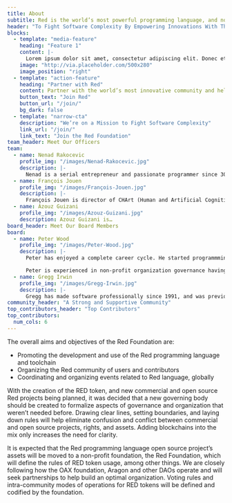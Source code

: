 ```yaml
---
title: About
subtitle: Red is the world’s most powerful programming language, and now it is becoming more accessible.
header: "To Fight Software Complexity By Empowering Innovations With The World’s Most Powerful Programming Language"
blocks:
  - template: "media-feature"
    heading: "Feature 1"
    content: |-
      Lorem ipsum dolor sit amet, consectetur adipiscing elit. Donec et lorem sed quam porta rhoncus. Pellentesque porttitor nisi sit amet tortor tristique, nec euismod odio laoreet. Vivamus non elementum sem, non sodales dolor. 
    image: "http://via.placeholder.com/500x280"
    image_position: "right"
  - template: "action-feature"
    heading: "Partner with Red"
    content: Partner with the world’s most innovative community and help us fight software complexity today.
    button_text: "Join Red"
    button_url: "/join/"
    bg_dark: false
  - template: "narrow-cta"
    description: "We’re on a Mission to Fight Software Complexity"
    link_url: "/join/"
    link_text: "Join the Red Foundation"
team_header: Meet Our Officers
team:
  - name: Nenad Rakocevic
    profile_img: "/images/Nenad-Rakocevic.jpg"
    description: |-
      Nenad is a serial entrepreneur and passionate programmer since 30+ years, giving him a broad and deep understanding of software technologies and industry. CTO for several startups in banking industry in late 90’s and early 00’s. Business experience ranging from small businesses to Fortune 500 companies. Author of several open source infrastructure software since 2000. Founded Red programming language in 2011 to fight back against the growing complexity in software world. Joined the leading Chinese startup incubator InnovationWorks in 2014 as EIR.
  - name: François Jouen
    profile_img: "/images/François-Jouen.jpg"
    description: |-
      François Jouen is director of CHArt (Human and Artificial Cognition Lab) in Paris and Director of Studies at EPHE (Ecole Pratique des Hautes Etudes, Université Paris Sciences et Lettres). For more than 20 years, he worked at the National Center for Scientific Research (CNRS) and studied the epigenetic approaches of the human development. Recent topics of research concern the development of motor imagery and brain computing in human children and the development of infrared technology for measuring pain in preterm infants and neonates. François began to program at University, and at MIT, in the Department of Aeronautics and Astronautics for the implementation of space-orbit biological experiments. He is now mainly involved in image processing and in the development of low-cost eye-tracking system and contactless monitoring systems for biological signals.
  - name: Azouz Guizani
    profile_img: "/images/Azouz-Guizani.jpg"
    description: Azouz Guizani is…
board_header: Meet Our Board Members
board:
  - name: Peter Wood
    profile_img: "/images/Peter-Wood.jpg"
    description: |- 
      Peter has enjoyed a complete career cycle. He started programmming and then through system design, project management, software development management, account managment, training management, senior management, management consulting returned back to programming. He worked for Unilever, Electronic Data Systems and as an independent consultant. He has led organizations with more than 1,000 employees and managed professional teams of more than 200 software engineers. He is equally at home working on his own with just a laptop for support.

      Peter is experienced in non-profit organization governance having served on the board of a UK college of further education, acted as a trustee of a UK pension fund with assets of more than £30 million and served on the governance committee of a non-profit international school.
  - name: Gregg Irwin
    profile_img: "/images/Gregg-Irwin.jpg"
    description: |-
      Gregg has made software professionally since 1991, and was previously SVP of Technology for Marston Financial Systems and CTO of LegalGrab.com. Five of the top ten banks in the U.S. have used software he developed, and he has been involved in every phase of the software process, in diverse environments, taking many systems from proof-of-concept to end-of-life. He holds a U.S. Patent (#7,546,372), was one of the first Visual Basic MVPs in the world, and is a conference presenter, author, and technical editor. He was also a member of the ACM and IEEE Computer Society for almost 20 years.
community_header: "A Strong and Supportive Community"
top_contributors_header: "Top Contributors"
top_contributors:
  num_cols: 6
---
```


The overall aims and objectives of the Red Foundation are:

* Promoting the development and use of the Red programming language and toolchain
* Organizing the Red community of users and contributors
* Coordinating and organizing events related to Red language, globally

With the creation of the RED token, and new commercial and open source Red projects being planned, it was decided that a new governing body should be created to formalize aspects of governance and organization that weren’t needed before. Drawing clear lines, setting boundaries, and laying down rules will help eliminate confusion and conflict between commercial and open source projects, rights, and assets. Adding blockchains into the mix only increases the need for clarity.

It is expected that the Red programming language open source project’s assets will be moved to a non-profit foundation, the Red Foundation, which will define the rules of RED token usage, among other things. We are closely following how the OAX foundation, Aragon and other DAOs operate and will seek partnerships to help build an optimal organization. Voting rules and intra-community modes of operations for RED tokens will be defined and codified by the foundation.
